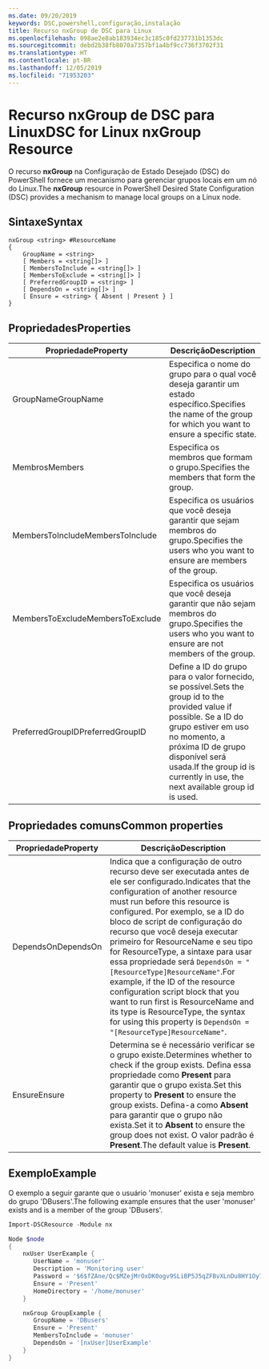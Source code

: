 ```yaml
---
ms.date: 09/20/2019
keywords: DSC,powershell,configuração,instalação
title: Recurso nxGroup de DSC para Linux
ms.openlocfilehash: 098ae2e8ab183934ec3c185c0fd237731b1353dc
ms.sourcegitcommit: debd2b38fb8070a7357bf1a4bf9cc736f3702f31
ms.translationtype: HT
ms.contentlocale: pt-BR
ms.lasthandoff: 12/05/2019
ms.locfileid: "71953203"
---
```

# <a name="dsc-for-linux-nxgroup-resource"></a><span data-ttu-id="880aa-103">Recurso nxGroup de DSC para Linux</span><span class="sxs-lookup"><span data-stu-id="880aa-103">DSC for Linux nxGroup Resource</span></span>

<span data-ttu-id="880aa-104">O recurso **nxGroup** na Configuração de Estado Desejado (DSC) do PowerShell fornece um mecanismo para gerenciar grupos locais em um nó do Linux.</span><span class="sxs-lookup"><span data-stu-id="880aa-104">The **nxGroup** resource in PowerShell Desired State Configuration (DSC) provides a mechanism to manage local groups on a Linux node.</span></span>

## <a name="syntax"></a><span data-ttu-id="880aa-105">Sintaxe</span><span class="sxs-lookup"><span data-stu-id="880aa-105">Syntax</span></span>

```Syntax
nxGroup <string> #ResourceName
{
    GroupName = <string>
    [ Members = <string[]> ]
    [ MembersToInclude = <string[]> ]
    [ MembersToExclude = <string[]> ]
    [ PreferredGroupID = <string> ]
    [ DependsOn = <string[]> ]
    [ Ensure = <string> { Absent | Present } ]
}
```

## <a name="properties"></a><span data-ttu-id="880aa-106">Propriedades</span><span class="sxs-lookup"><span data-stu-id="880aa-106">Properties</span></span>

|<span data-ttu-id="880aa-107">Propriedade</span><span class="sxs-lookup"><span data-stu-id="880aa-107">Property</span></span> |<span data-ttu-id="880aa-108">Descrição</span><span class="sxs-lookup"><span data-stu-id="880aa-108">Description</span></span> |
|---|---|
|<span data-ttu-id="880aa-109">GroupName</span><span class="sxs-lookup"><span data-stu-id="880aa-109">GroupName</span></span> |<span data-ttu-id="880aa-110">Especifica o nome do grupo para o qual você deseja garantir um estado específico.</span><span class="sxs-lookup"><span data-stu-id="880aa-110">Specifies the name of the group for which you want to ensure a specific state.</span></span> |
|<span data-ttu-id="880aa-111">Membros</span><span class="sxs-lookup"><span data-stu-id="880aa-111">Members</span></span> |<span data-ttu-id="880aa-112">Especifica os membros que formam o grupo.</span><span class="sxs-lookup"><span data-stu-id="880aa-112">Specifies the members that form the group.</span></span> |
|<span data-ttu-id="880aa-113">MembersToInclude</span><span class="sxs-lookup"><span data-stu-id="880aa-113">MembersToInclude</span></span> |<span data-ttu-id="880aa-114">Especifica os usuários que você deseja garantir que sejam membros do grupo.</span><span class="sxs-lookup"><span data-stu-id="880aa-114">Specifies the users who you want to ensure are members of the group.</span></span> |
|<span data-ttu-id="880aa-115">MembersToExclude</span><span class="sxs-lookup"><span data-stu-id="880aa-115">MembersToExclude</span></span> |<span data-ttu-id="880aa-116">Especifica os usuários que você deseja garantir que não sejam membros do grupo.</span><span class="sxs-lookup"><span data-stu-id="880aa-116">Specifies the users who you want to ensure are not members of the group.</span></span> |
|<span data-ttu-id="880aa-117">PreferredGroupID</span><span class="sxs-lookup"><span data-stu-id="880aa-117">PreferredGroupID</span></span> |<span data-ttu-id="880aa-118">Define a ID do grupo para o valor fornecido, se possível.</span><span class="sxs-lookup"><span data-stu-id="880aa-118">Sets the group id to the provided value if possible.</span></span> <span data-ttu-id="880aa-119">Se a ID do grupo estiver em uso no momento, a próxima ID de grupo disponível será usada.</span><span class="sxs-lookup"><span data-stu-id="880aa-119">If the group id is currently in use, the next available group id is used.</span></span> |

## <a name="common-properties"></a><span data-ttu-id="880aa-120">Propriedades comuns</span><span class="sxs-lookup"><span data-stu-id="880aa-120">Common properties</span></span>

|<span data-ttu-id="880aa-121">Propriedade</span><span class="sxs-lookup"><span data-stu-id="880aa-121">Property</span></span> |<span data-ttu-id="880aa-122">Descrição</span><span class="sxs-lookup"><span data-stu-id="880aa-122">Description</span></span> |
|---|---|
|<span data-ttu-id="880aa-123">DependsOn</span><span class="sxs-lookup"><span data-stu-id="880aa-123">DependsOn</span></span> |<span data-ttu-id="880aa-124">Indica que a configuração de outro recurso deve ser executada antes de ele ser configurado.</span><span class="sxs-lookup"><span data-stu-id="880aa-124">Indicates that the configuration of another resource must run before this resource is configured.</span></span> <span data-ttu-id="880aa-125">Por exemplo, se a ID do bloco de script de configuração do recurso que você deseja executar primeiro for ResourceName e seu tipo for ResourceType, a sintaxe para usar essa propriedade será `DependsOn = "[ResourceType]ResourceName"`.</span><span class="sxs-lookup"><span data-stu-id="880aa-125">For example, if the ID of the resource configuration script block that you want to run first is ResourceName and its type is ResourceType, the syntax for using this property is `DependsOn = "[ResourceType]ResourceName"`.</span></span> |
|<span data-ttu-id="880aa-126">Ensure</span><span class="sxs-lookup"><span data-stu-id="880aa-126">Ensure</span></span> |<span data-ttu-id="880aa-127">Determina se é necessário verificar se o grupo existe.</span><span class="sxs-lookup"><span data-stu-id="880aa-127">Determines whether to check if the group exists.</span></span> <span data-ttu-id="880aa-128">Defina essa propriedade como **Present** para garantir que o grupo exista.</span><span class="sxs-lookup"><span data-stu-id="880aa-128">Set this property to **Present** to ensure the group exists.</span></span> <span data-ttu-id="880aa-129">Defina-a como **Absent** para garantir que o grupo não exista.</span><span class="sxs-lookup"><span data-stu-id="880aa-129">Set it to **Absent** to ensure the group does not exist.</span></span> <span data-ttu-id="880aa-130">O valor padrão é **Present**.</span><span class="sxs-lookup"><span data-stu-id="880aa-130">The default value is **Present**.</span></span> |

## <a name="example"></a><span data-ttu-id="880aa-131">Exemplo</span><span class="sxs-lookup"><span data-stu-id="880aa-131">Example</span></span>

<span data-ttu-id="880aa-132">O exemplo a seguir garante que o usuário 'monuser' exista e seja membro do grupo 'DBusers'.</span><span class="sxs-lookup"><span data-stu-id="880aa-132">The following example ensures that the user 'monuser' exists and is a member of the group 'DBusers'.</span></span>

```powershell
Import-DSCResource -Module nx

Node $node
{
    nxUser UserExample {
       UserName = 'monuser'
       Description = 'Monitoring user'
       Password = '$6$fZAne/Qc$MZejMrOxDK0ogv9SLiBP5J5qZFBvXLnDu8HY1Oy7ycX.Y3C7mGPUfeQy3A82ev3zIabhDQnj2ayeuGn02CqE/0'
       Ensure = 'Present'
       HomeDirectory = '/home/monuser'
    }

    nxGroup GroupExample {
       GroupName = 'DBusers'
       Ensure = 'Present'
       MembersToInclude = 'monuser'
       DependsOn = '[nxUser]UserExample'
    }
}
```